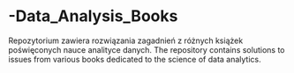 # -Data_Analysis_Books


Repozytorium zawiera rozwiązania zagadnień z różnych książek poświęconych nauce analityce danych.
The repository contains solutions to issues from various books dedicated to the science of data analytics.
